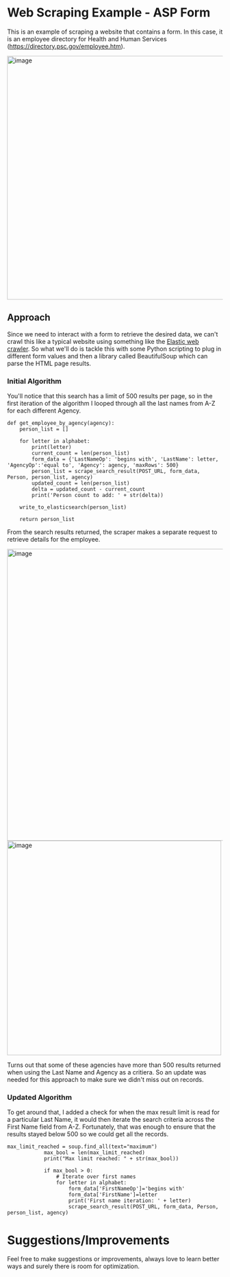 # Web Scraping Example - ASP Form
This is an example of scraping a website that contains a form. In this case, it is an employee directory for Health and Human Services (https://directory.psc.gov/employee.htm).

<img width="568" alt="image" src="https://user-images.githubusercontent.com/100947826/210420521-928ac844-6409-45c5-a2f7-8d2a6f65ff46.png">

## Approach
Since we need to interact with a form to retrieve the desired data, we can't crawl this like a typical website using something like the [Elastic web crawler](https://www.elastic.co/training/app-search-web-crawler-quick-start?utm_campaign=web-crawler-sitelink&utm_content=&utm_source=adwords-s&utm_medium=paid&device=c&utm_term=elastic%20web%20crawler&gclid=CjwKCAiAwc-dBhA7EiwAxPRylIV5uDbrzYgBeFIN_vof85iPj1NxalQg0fHGOsa6FECT5a3yOdVkWxoCxSQQAvD_BwE). So what we'll do is tackle this with some Python scripting to plug in different form values and then a library called BeautifulSoup which can parse the HTML page results.

### Initial Algorithm
You'll notice that this search has a limit of 500 results per page, so in the first iteration of the algorithm I looped through all the last names from A-Z for each different Agency.

```
def get_employee_by_agency(agency):
    person_list = []

    for letter in alphabet:
        print(letter)
        current_count = len(person_list)
        form_data = {'LastNameOp': 'begins with', 'LastName': letter, 'AgencyOp':'equal to', 'Agency': agency, 'maxRows': 500}
        person_list = scrape_search_result(POST_URL, form_data, Person, person_list, agency)
        updated_count = len(person_list)
        delta = updated_count - current_count
        print('Person count to add: ' + str(delta))

    write_to_elasticsearch(person_list)

    return person_list
```
From the search results returned, the scraper makes a separate request to retrieve details for the employee.

<img width="680" alt="image" src="https://user-images.githubusercontent.com/100947826/210425760-acf5f171-9574-450d-b549-eceef4663e41.png">

<img width="500" alt="image" src="https://user-images.githubusercontent.com/100947826/210425817-273a2ad5-e1c1-4e41-8442-a76ebb056c19.png">

Turns out that some of these agencies have more than 500 results returned when using the Last Name and Agency as a critiera. So an update was needed for this approach to make sure we didn't miss out on records.

### Updated Algorithm
To get around that, I added a check for when the max result limit is read for a particular Last Name, it would then iterate the search criteria across the First Name field from A-Z. Fortunately, that was enough to ensure that the results stayed below 500 so we could get all the records. 

```
max_limit_reached = soup.find_all(text="maximum")
            max_bool = len(max_limit_reached)
            print("Max limit reached: " + str(max_bool))

            if max_bool > 0:
                # Iterate over first names
                for letter in alphabet:
                    form_data['FirstNameOp']='begins with'
                    form_data['FirstName']=letter
                    print('First name iteration: ' + letter)
                    scrape_search_result(POST_URL, form_data, Person, person_list, agency)
```

# Suggestions/Improvements
Feel free to make suggestions or improvements, always love to learn better ways and surely there is room for optimization.


